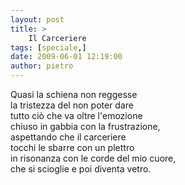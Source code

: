 ```yaml
---
layout: post
title: >
    Il Carceriere
tags: [speciale,]
date: 2009-06-01 12:19:00
author: pietro
---
```

Quasi la schiena non reggesse<br/>la tristezza del non poter dare<br/>tutto ciò che va oltre l'emozione<br/>chiuso in gabbia con la frustrazione,<br/>aspettando che il carceriere<br/>tocchi le sbarre con un plettro<br/>in risonanza con le corde del mio cuore,<br/>che si scioglie e poi diventa vetro.
